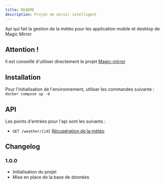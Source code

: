 ```yaml
---
title: README
description: Projet de miroir intelligent
---
```


Api qui fait la gestion de la météo pour les application mobile et desktop de Magic Mirror

## Attention !
Il est conseillé d'utiliser directement le projet [Magic-mirror](https://github.com/a23-5a6/magic-mirror)

## Installation
Pour l'initialisation de l'environnement, utiliser les commandes suivante :
`docker compose up -d`

## API
Les points d'entrées pour l'api sont les suivants :
- `GET /weather/{id}` [Récupération de la météo](https://a23-5a6.github.io/magic-mirror-doc/api/weather/endpoint/get/)

## Changelog
### 1.0.0
- Initialisation du projet
- Mise en place de la base de données